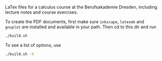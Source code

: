 LaTex files for a calculus course at the Berufsakademie Dresden, including lecture notes and course exercises.

To create the PDF documents, first make sure `inkscape`, `latexmk` and `gnuplot` are installed and available in your path. Then cd to this dir and run

```bash
./build.sh
```

To see a list of options, use

```bash
./build.sh -h
```
